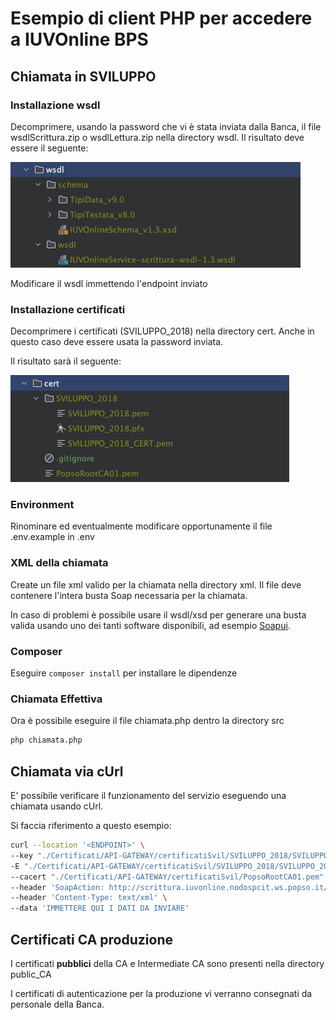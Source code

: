 # Esempio di client PHP per accedere a IUVOnline BPS

## Chiamata in SVILUPPO

### Installazione wsdl

Decomprimere, usando la password che vi è stata inviata dalla Banca, il file wsdlScrittura.zip o wsdlLettura.zip nella
directory wsdl.
Il risultato deve essere il seguente:

![wsdl.png](img%2Fwsdl.png)

Modificare il wsdl immettendo l'endpoint inviato

### Installazione certificati

Decomprimere i certificati (SVILUPPO_2018) nella directory cert.
Anche in questo caso deve essere usata la password inviata.

Il risultato sarà il seguente:

![certificati.png](img%2Fcertificati.png)

### Environment

Rinominare ed eventualmente modificare opportunamente il file .env.example in .env

### XML della chiamata

Create un file xml valido per la chiamata nella directory xml. Il file deve contenere l'intera busta Soap necessaria per
la chiamata.

In caso di problemi è possibile usare il wsdl/xsd per generare una busta valida usando uno dei tanti software
disponibili, ad esempio [Soapui](https://www.soapui.org).

### Composer

Eseguire `composer install` per installare le dipendenze

### Chiamata Effettiva

Ora è possibile eseguire il file chiamata.php dentro la directory src

```bash
php chiamata.php
```

## Chiamata via cUrl

E' possibile verificare il funzionamento del servizio eseguendo una chiamata usando cUrl.

Si faccia riferimento a questo esempio:

```bash
curl --location '<ENDPOINT>' \
--key "./Certificati/API-GATEWAY/certificatiSvil/SVILUPPO_2018/SVILUPPO_2018.pem" \
-E "./Certificati/API-GATEWAY/certificatiSvil/SVILUPPO_2018/SVILUPPO_2018_CERT.pem" \
--cacert "./Certificati/API-GATEWAY/certificatiSvil/PopsoRootCA01.pem" \
--header 'SoapAction: http://scrittura.iuvonline.nodospcit.ws.popso.it/v1/IUVOnlineCreate' \
--header 'Content-Type: text/xml' \
--data 'IMMETTERE QUI I DATI DA INVIARE'
```

## Certificati CA produzione

I certificati **pubblici** della CA e Intermediate CA sono presenti nella directory public_CA

I certificati di autenticazione per la produzione vi verranno consegnati da personale della Banca.
